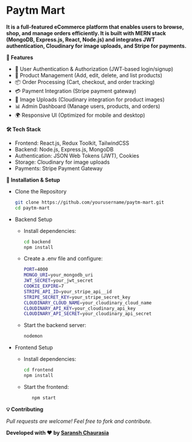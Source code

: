 # Paytm Mart

**It is a full-featured eCommerce platform that enables users to browse, shop, and manage orders efficiently. It is built with MERN stack (MongoDB, Express.js, React, Node.js) and integrates JWT authentication, Cloudinary for image uploads, and Stripe for payments.**

**📌 Features**

* 🔐 User Authentication & Authorization (JWT-based login/signup)
* 🛒 Product Management (Add, edit, delete, and list products)
* 📦 Order Processing (Cart, checkout, and order tracking)
* 💳 Payment Integration (Stripe payment gateway)
* 📸 Image Uploads (Cloudinary integration for product images)
* 📊 Admin Dashboard (Manage users, products, and orders)
* 🌍 Responsive UI (Optimized for mobile and desktop)

**🛠️ Tech Stack**

* Frontend: React.js, Redux Toolkit, TailwindCSS
* Backend: Node.js, Express.js, MongoDB
* Authentication: JSON Web Tokens (JWT), Cookies
* Storage: Cloudinary for image uploads
* Payments: Stripe Payment Gateway

**🎯 Installation & Setup**

* Clone the Repository
  
   ```bash
   git clone https://github.com/yourusername/paytm-mart.git
   cd paytm-mart

* Backend Setup
  
  - Install dependencies:
    ```bash
    cd backend
    npm install
  - Create a .env file and configure:
    ```bash
    PORT=4000
    MONGO_URI=your_mongodb_uri
    JWT_SECRET=your_jwt_secret
    COOKIE_EXPIRE=7
    STRIPE_API_ID=your_stripe_api__id
    STRIPE_SECRET_KEY=your_stripe_secret_key
    CLOUDINARY_CLOUD_NAME=your_cloudinary_cloud_name
    CLOUDINARY_API_KEY=your_cloudinary_api_key
    CLOUDINARY_API_SECRET=your_cloudinary_api_secret
  - Start the backend server:
    ``` bash
    nodemon

* Frontend Setup
  
  - Install dependencies:
    ```bash
    cd frontend
    npm install
  - Start the frontend:
    ```bash
       npm start

**💡 Contributing**

*Pull requests are welcome! Feel free to fork and contribute.*

**Developed with ❤️ by [Saransh Chaurasia](https://www.linkedin.com/in/saransh-chaurasia-8b9091203/)**

